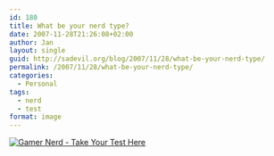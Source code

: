 ```yaml
---
id: 180
title: What be your nerd type?
date: 2007-11-28T21:26:08+02:00
author: Jan
layout: single
guid: http://sadevil.org/blog/2007/11/28/what-be-your-nerd-type/
permalink: /2007/11/28/what-be-your-nerd-type/
categories:
  - Personal
tags:
  - nerd
  - test
format: image
---
```

[![Gamer Nerd][img] - Take Your Test Here][url]

[url]: http://www.gotoquiz.com/what_be_your_nerd_type
[img]: /assets/images/2005/11/Picture_1.png" "Gamer/Computer nerd"
